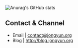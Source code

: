 ![Anurag's GitHub stats](https://github-readme-stats.vercel.app/api?username=JongyunHa&show_icons=true)

## Contact & Channel

- Email | contact@jongyun.org
- Blog | http://blog.jongyun.org
